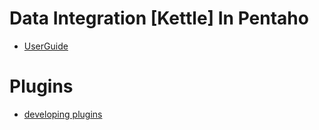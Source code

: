 Data Integration [Kettle] In Pentaho
=================


- [UserGuide](http://community.pentaho.com/projects/data-integration/)


# Plugins
- [developing plugins](http://wiki.pentaho.com/display/ServerDoc2x/Developing+Plugins)

